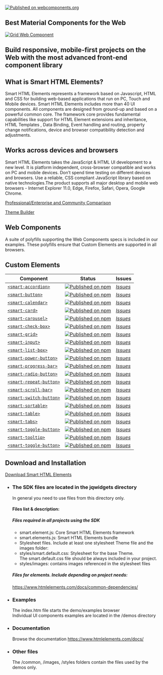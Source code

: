 [![Published on webcomponents.org](https://img.shields.io/badge/webcomponents.org-published-blue.svg)](https://www.webcomponents.org/collection/HTMLElements/smarthtmlelements-core)


Best Material Components for the Web
-----------------------------------------------------------------------------------------------------

[<img src="https://www.htmlelements.com/demos/images/grid-dashboard.png" alt="Grid Web Component">](https://htmlelements.com/demos/)

Build responsive, mobile-first projects on the Web with the most advanced front-end component library
-----------------------------------------------------------------------------------------------------


What is Smart HTML Elements?
----------------------------

Smart HTML Elements represents a framework based on Javascript, HTML and CSS for building web-based applications that run on PC, Touch and Mobile devices. Smart HTML Elements includes more than 40 UI components. All components are designed from ground-up and based on a powerful common core. The framework core provides fundamental capabilities like support for HTML Element extensions and inheritance, HTML Templates , Data Binding, Event handling and routing, property change notifications, device and browser compatibility detection and adjustments.

Works across devices and browsers
---------------------------------

Smart HTML Elements takes the JavaScript & HTML UI development to a new level. It is platform independent, cross-browser compatible and works on PC and mobile devices. Don’t spend time testing on different devices and browsers. Use a reliable, CSS compliant JavaScript library based on native technologies.The product supports all major desktop and mobile web browsers - Internet Explorer 11.0, Edge, Firefox, Safari, Opera, Google Chrome.  
  
[Professional/Enterprise and Community Comparison](https://www.htmlelements.com/docs/community-and-enterprise/)


[Theme Builder](https://www.htmlelements.com/themebuilder/)

Web Components
--------------

A suite of polyfills supporting the Web Components specs is included in our examples. These polyfills ensure that Custom Elements are supported in all browsers.  

Custom Elements
---

| Component | Status | Issues
| ----------| ------ | ------
| [`<smart-accordion>`](https://github.com/HTMLElements/smart-elements-community) | [![Published on npm](https://img.shields.io/npm/v/@smarthtmlelements/smart-elements-community.svg)](https://www.npmjs.com/package/@smarthtmlelements/smart-elements-community) | [*Issues*](https://github.com/HTMLElements/smart-elements-community/issues?utf8=%E2%9C%93&q=is%3Aissue+is%3Aopen+accordion)
| [`<smart-button>`](https://github.com/HTMLElements/smart-elements-community) | [![Published on npm](https://img.shields.io/npm/v/@smarthtmlelements/smart-elements-community.svg)](https://www.npmjs.com/package/@smarthtmlelements/smart-elements-community) | [*Issues*](https://github.com/HTMLElements/smart-elements-community/issues?utf8=%E2%9C%93&q=is%3Aissue+is%3Aopen+button)
| [`<smart-calendar>`](https://github.com/HTMLElements/smart-elements-community) | [![Published on npm](https://img.shields.io/npm/v/@smarthtmlelements/smart-elements-community.svg)](https://www.npmjs.com/package/@smarthtmlelements/smart-elements-community) | [*Issues*](https://github.com/HTMLElements/smart-elements-community/issues?utf8=%E2%9C%93&q=is%3Aissue+is%3Aopen+calendar)
| [`<smart-card>`](https://github.com/HTMLElements/smart-elements-community) | [![Published on npm](https://img.shields.io/npm/v/@smarthtmlelements/smart-elements-community.svg)](https://www.npmjs.com/package/@smarthtmlelements/smart-elements-community) | [*Issues*](https://github.com/HTMLElements/smart-elements-community/issues?utf8=%E2%9C%93&q=is%3Aissue+is%3Aopen+card)
| [`<smart-carousel>`](https://github.com/HTMLElements/smart-elements-community) | [![Published on npm](https://img.shields.io/npm/v/@smarthtmlelements/smart-elements-community.svg)](https://www.npmjs.com/package/@smarthtmlelements/smart-carousel) | [*Issues*](https://github.com/HTMLElements/smart-elements-community/issues?utf8=%E2%9C%93&q=is%3Aissue+is%3Aopen+toggle+button)
| [`<smart-check-box>`](https://github.com/HTMLElements/smart-elements-community) | [![Published on npm](https://img.shields.io/npm/v/@smarthtmlelements/smart-elements-community.svg)](https://www.npmjs.com/package/@smarthtmlelements/smart-elements-community) | [*Issues*](https://github.com/HTMLElements/smart-elements-community/issues?utf8=%E2%9C%93&q=is%3Aissue+is%3Aopen+check+box)
| [`<smart-grid>`](https://github.com/HTMLElements/smart-elements-community) | [![Published on npm](https://img.shields.io/npm/v/@smarthtmlelements/smart-elements-community.svg)](https://www.npmjs.com/package/@smarthtmlelements/smart-elements-community) | [*Issues*](https://github.com/HTMLElements/smart-elements-community/issues?utf8=%E2%9C%93&q=is%3Aissue+is%3Aopen+grid)
| [`<smart-input>`](https://github.com/HTMLElements/smart-elements-community) | [![Published on npm](https://img.shields.io/npm/v/@smarthtmlelements/smart-elements-community.svg)](https://www.npmjs.com/package/@smarthtmlelements/smart-elements-community) | [*Issues*](https://github.com/HTMLElements/smart-elements-community/issues?utf8=%E2%9C%93&q=is%3Aissue+is%3Aopen+input)
| [`<smart-list-box>`](https://github.com/HTMLElements/smart-elements-community) | [![Published on npm](https://img.shields.io/npm/v/@smarthtmlelements/smart-elements-community.svg)](https://www.npmjs.com/package/@smarthtmlelements/smart-elements-community) | [*Issues*](https://github.com/HTMLElements/smart-elements-community/issues?utf8=%E2%9C%93&q=is%3Aissue+is%3Aopen+list+box)
| [`<smart-power-button>`](https://github.com/HTMLElements/smart-elements-community) | [![Published on npm](https://img.shields.io/npm/v/@smarthtmlelements/smart-elements-community.svg)](https://www.npmjs.com/package/@smarthtmlelements/smart-elements-community) | [*Issues*](https://github.com/HTMLElements/smart-elements-community/issues?utf8=%E2%9C%93&q=is%3Aissue+is%3Aopen+power+button)
| [`<smart-progress-bar>`](https://github.com/HTMLElements/smart-elements-community) | [![Published on npm](https://img.shields.io/npm/v/@smarthtmlelements/smart-elements-community.svg)](https://www.npmjs.com/package/@smarthtmlelements/smart-elements-community) | [*Issues*](https://github.com/HTMLElements/smart-elements-community/issues?utf8=%E2%9C%93&q=is%3Aissue+is%3Aopen+progress+bar)
| [`<smart-radio-button>`](https://github.com/HTMLElements/smart-elements-community) | [![Published on npm](https://img.shields.io/npm/v/@smarthtmlelements/smart-elements-community.svg)](https://www.npmjs.com/package/@smarthtmlelements/smart-elements-community) | [*Issues*](https://github.com/HTMLElements/smart-elements-community/issues?utf8=%E2%9C%93&q=is%3Aissue+is%3Aopen+radio+button)
| [`<smart-repeat-button>`](https://github.com/HTMLElements/smart-elements-community) | [![Published on npm](https://img.shields.io/npm/v/@smarthtmlelements/smart-elements-community.svg)](https://www.npmjs.com/package/@smarthtmlelements/smart-elements-community) | [*Issues*](https://github.com/HTMLElements/smart-elements-community/issues?utf8=%E2%9C%93&q=is%3Aissue+is%3Aopen+repeat+button)
| [`<smart-scroll-bar>`](https://github.com/HTMLElements/smart-elements-community) | [![Published on npm](https://img.shields.io/npm/v/@smarthtmlelements/smart-elements-community.svg)](https://www.npmjs.com/package/@smarthtmlelements/smart-elements-community) | [*Issues*](https://github.com/HTMLElements/smart-elements-community/issues?utf8=%E2%9C%93&q=is%3Aissue+is%3Aopen+scroll+bar)
| [`<smart-switch-button>`](https://github.com/HTMLElements/smart-elements-community) | [![Published on npm](https://img.shields.io/npm/v/@smarthtmlelements/smart-elements-community.svg)](https://www.npmjs.com/package/@smarthtmlelements/smart-elements-community) | [*Issues*](https://github.com/HTMLElements/smart-elements-community/issues?utf8=%E2%9C%93&q=is%3Aissue+is%3Aopen+switch+button)
| [`<smart-sortable>`](https://github.com/HTMLElements/smart-elements-community) | [![Published on npm](https://img.shields.io/npm/v/@smarthtmlelements/smart-elements-community.svg)](https://www.npmjs.com/package/@smarthtmlelements/smart-elements-community) | [*Issues*](https://github.com/HTMLElements/smart-elements-community/issues?utf8=%E2%9C%93&q=is%3Aissue+is%3Aopen+sortable)
| [`<smart-table>`](https://github.com/HTMLElements/smart-elements-community) | [![Published on npm](https://img.shields.io/npm/v/@smarthtmlelements/smart-elements-community.svg)](https://www.npmjs.com/package/@smarthtmlelements/smart-elements-community) | [*Issues*](https://github.com/HTMLElements/smart-elements-community/issues?utf8=%E2%9C%93&q=is%3Aissue+is%3Aopen+table)
| [`<smart-tabs>`](https://github.com/HTMLElements/smart-elements-community) | [![Published on npm](https://img.shields.io/npm/v/@smarthtmlelements/smart-elements-community.svg)](https://www.npmjs.com/package/@smarthtmlelements/smart-elements-community) | [*Issues*](https://github.com/HTMLElements/smart-elements-community/issues?utf8=%E2%9C%93&q=is%3Aissue+is%3Aopen+tabs)
| [`<smart-toggle-button>`](https://github.com/HTMLElements/smart-elements-community) | [![Published on npm](https://img.shields.io/npm/v/@smarthtmlelements/smart-elements-community.svg)](https://www.npmjs.com/package/@smarthtmlelements/smart-elements-community) | [*Issues*](https://github.com/HTMLElements/smart-elements-community/issues?utf8=%E2%9C%93&q=is%3Aissue+is%3Aopen+toggle+button)
| [`<smart-tooltip>`](https://github.com/HTMLElements/smart-elements-community) | [![Published on npm](https://img.shields.io/npm/v/@smarthtmlelements/smart-elements-community.svg)](https://www.npmjs.com/package/@smarthtmlelements/smart-elements-community) | [*Issues*](https://github.com/HTMLElements/smart-elements-community/issues?utf8=%E2%9C%93&q=is%3Aissue+is%3Aopen+tooltip)
| [`<smart-toggle-button>`](https://github.com/HTMLElements/smart-elements-community) | [![Published on npm](https://img.shields.io/npm/v/@smarthtmlelements/smart-elements-community.svg)](https://www.npmjs.com/package/@smarthtmlelements/smart-elements-community) | [*Issues*](https://github.com/HTMLElements/smart-elements-community/issues?utf8=%E2%9C%93&q=is%3Aissue+is%3Aopen+toggle+button)
  
Download and Installation
-------------------------

[Download Smart HTML Elements](http://www.htmlelements.com/download/)

*   ### The SDK files are located in the jqwidgets directory
    
    In general you need to use files from this directory only.  
    
    #### Files list & description:
    
    ##### Files required in all projects using the SDK
    
    *   smart.element.js: Core Smart HTML Elements framework
    *   smart.elements.js: Smart HTML Elements bundle
    *   Stylesheet files. Include at least one stylesheet Theme file and the images folder:
    *   styles/smart.default.css: Stylesheet for the base Theme.  
        The smart.default.css file should be always included in your project.
    *   styles/images: contains images referenced in the stylesheet files
    
    
    ##### Files for elements. Include depending on project needs:
    
    https://www.htmlelements.com/docs/common-dependencies/

*   ### Examples
    
    The index.htm file starts the demo/examples browser  
    Individual UI components examples are located in the /demos directory
*   ### Documentation
    
    Browse the documentation https://www.htmlelements.com/docs/
    
*   ### Other files
    
    The /common, /images, /styles folders contain the files used by the demos only.
    
   
